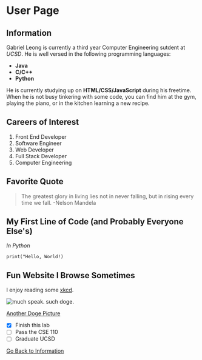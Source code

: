 # User Page

## Information
Gabriel Leong is currently a third year Computer Engineering sutdent at *UCSD*. He is well versed in the following programming languages: 
 - **Java** 
 - **C/C++**
 -  **Python**

He is currently studying up on **HTML/CSS/JavaScript** during his freetime. When he is not busy tinkering with some code, you can find him at the gym, playing the piano, or in the kitchen learning a new recipe.

## Careers of Interest
1. Front End Developer
2. Software Engineer
3. Web Developer
4. Full Stack Developer
5. Computer Engineering

## Favorite Quote
> The greatest glory in living lies not in never falling, but in rising every time we fall.
-Nelson Mandela

## My First Line of Code (and Probably Everyone Else's)
*In Python*
```
print("Hello, World!)
```

## Fun Website I Browse Sometimes
I enjoy reading some [xkcd](https://xkcd.com/).

![much speak. such doge.](https://www.google.com/url?sa=i&url=https%3A%2F%2Fblogs.unimelb.edu.au%2Fsciencecommunication%2F2016%2F10%2F22%2Fhow-to-speak-doge%2F&psig=AOvVaw0nwA4cDgxw0RW4t67mm34G&ust=1632620461321000&source=images&cd=vfe&ved=0CAsQjRxqFwoTCPDdsa3_mPMCFQAAAAAdAAAAABAI)

[Another Doge Picture](CSE_110_Lab_1/README.md)

- [x] Finish this lab
- [ ] Pass the CSE 110
- [ ] Graduate UCSD

[Go Back to Information](#information)
